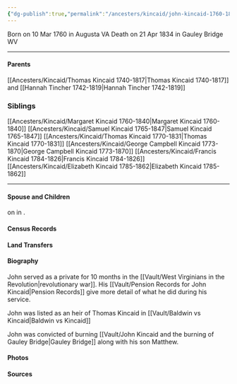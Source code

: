 ```yaml
---
{"dg-publish":true,"permalink":"/ancesters/kincaid/john-kincaid-1760-1834/"}
---
```


Born on  10 Mar 1760 in Augusta VA
Death on 21 Apr 1834 in Gauley Bridge WV

---
#### Parents

[[Ancesters/Kincaid/Thomas Kincaid 1740-1817\|Thomas Kincaid 1740-1817]] and [[Hannah Tincher 1742-1819\|Hannah Tincher 1742-1819]]
### Siblings
[[Ancesters/Kincaid/Margaret Kincaid 1760-1840\|Margaret Kincaid 1760-1840]]
[[Ancesters/Kincaid/Samuel Kincaid 1765-1847\|Samuel Kincaid 1765-1847]]
[[Ancesters/Kincaid/Thomas Kincaid 1770-1831\|Thomas Kincaid 1770-1831]]
[[Ancesters/Kincaid/George Campbell Kincaid 1773-1870\|George Campbell Kincaid 1773-1870]]
[[Ancesters/Kincaid/Francis Kincaid 1784-1826\|Francis Kincaid 1784-1826]]
[[Ancesters/Kincaid/Elizabeth Kincaid 1785-1862\|Elizabeth Kincaid 1785-1862]]

---
#### Spouse and Children
<!-- Link to spouse --> on <!-- link to date --> in <!-- link to place -->.
<!-- Link to child -->

#### Census Records

#### Land Transfers

#### Biography

John served as a private for 10 months in the [[Vault/West Virginians in the Revolution\|revolutionary war]]. His [[Vault/Pension Records for John Kincaid\|Pension Records]] give more detail of what he did during his service.

John was listed as an heir of Thomas Kincaid in [[Vault/Baldwin vs Kincaid\|Baldwin vs Kincaid]]

John was convicted of burning [[Vault/John Kincaid and the burning of Gauley Bridge\|Gauley Bridge]] along with his son Matthew.

#### Photos

#### Sources


